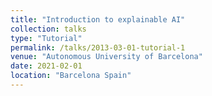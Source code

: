 ```yaml
---
title: "Introduction to explainable AI"
collection: talks
type: "Tutorial"
permalink: /talks/2013-03-01-tutorial-1
venue: "Autonomous University of Barcelona"
date: 2021-02-01
location: "Barcelona Spain"
---
```

